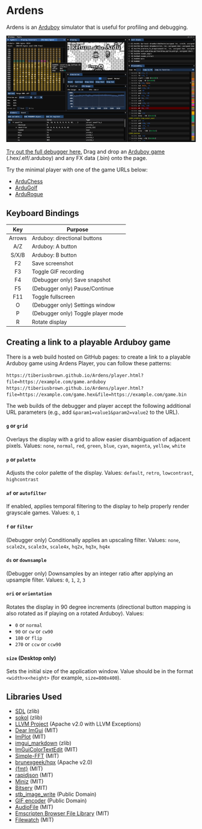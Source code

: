 # Ardens

Ardens is an [Arduboy](https://www.arduboy.com/) simulator that is useful for profiling and debugging.

![screenshot](img/screenshot.png)

[Try out the full debugger here.](https://tiberiusbrown.github.io/Ardens/)
Drag and drop an [Arduboy game](https://community.arduboy.com/c/games/35) (.hex/.elf/.arduboy) and any FX data (.bin) onto the page.

Try the minimal player with one of the game URLs below:

- [ArduChess](https://tiberiusbrown.github.io/Ardens/player.html?file=https://raw.githubusercontent.com/tiberiusbrown/arduchess/master/arduchess/arduchess.hex)
- [ArduGolf](https://tiberiusbrown.github.io/Ardens/player.html?file=https://raw.githubusercontent.com/tiberiusbrown/arduboy_minigolf/master/ardugolf.hex)
- [ArduRogue](https://tiberiusbrown.github.io/Ardens/player.html?file=https://raw.githubusercontent.com/tiberiusbrown/ardurogue/master/ardurogue.hex)

## Keyboard Bindings

|   Key  | Purpose                            |
|:------:|------------------------------------|
| Arrows | Arduboy: directional buttons       |
|   A/Z  | Arduboy: A button                  |
|  S/X/B | Arduboy: B button                  |
|   F2   | Save screenshot                    |
|   F3   | Toggle GIF recording               |
|   F4   | (Debugger only) Save snapshot      |
|   F5   | (Debugger only) Pause/Continue     |
|   F11  | Toggle fullscreen                  |
|    O   | (Debugger only) Settings window    |
|    P   | (Debugger only) Toggle player mode |
|    R   | Rotate display                     |

## Creating a link to a playable Arduboy game

There is a web build hosted on GitHub pages: to create a link to a playable Arduboy game using Ardens Player, you can follow these patterns:

`https://tiberiusbrown.github.io/Ardens/player.html?file=https://example.com/game.arduboy`
`https://tiberiusbrown.github.io/Ardens/player.html?file=https://example.com/game.hex&file=https://example.com/game.bin`

The web builds of the debugger and player accept the following additional URL parameters (e.g., add `&param1=value1&param2=value2` to the URL).

#### `g` or `grid`
Overlays the display with a grid to allow easier disambiguation of adjacent pixels.
Values: `none`, `normal`, `red`, `green`, `blue`, `cyan`, `magenta`, `yellow`, `white`

#### `p` or `palette`
Adjusts the color palette of the display.
Values: `default`, `retro`, `lowcontrast`, `highcontrast`

#### `af` or `autofilter`
If enabled, applies temporal filtering to the display to help properly render grayscale games.
Values: `0`, `1`

#### `f` or `filter`
(Debugger only) Conditionally applies an upscaling filter.
Values: `none`, `scale2x`, `scale3x`, `scale4x`, `hq2x`, `hq3x`, `hq4x`

#### `ds` or `downsample`
(Debugger only) Downsamples by an integer ratio after applying an upsample filter.
Values: `0`, `1`, `2`, `3`

#### `ori` or `orientation`
Rotates the display in 90 degree increments (directional button mapping is also rotated as if playing on a rotated Arduboy).
Values:
- `0` or `normal`
- `90` or `cw` or `cw90`
- `180` or `flip`
- `270` or `ccw` or `ccw90`

#### `size` (Desktop only)
Sets the initial size of the application window. Value should be in the format `<width>x<height>` (for example, `size=800x400`).

## Libraries Used

- [SDL](https://github.com/libsdl-org/SDL) (zlib)
- [sokol](https://github.com/floooh/sokol) (zlib)
- [LLVM Project](https://github.com/llvm/llvm-project) (Apache v2.0 with LLVM Exceptions) 
- [Dear ImGui](https://github.com/ocornut/imgui) (MIT)
- [ImPlot](https://github.com/epezent/implot) (MIT)
- [imgui_markdown](https://github.com/juliettef/imgui_markdown) (zlib)
- [ImGuiColorTextEdit](https://github.com/BalazsJako/ImGuiColorTextEdit) (MIT)
- [Simple-FFT](https://github.com/d1vanov/Simple-FFT) (MIT)
- [brunexgeek/hqx](https://github.com/brunexgeek/hqx) (Apache v2.0)
- [{fmt}](https://github.com/fmtlib/fmt) (MIT)
- [rapidjson](https://github.com/Tencent/rapidjson) (MIT)
- [Miniz](https://github.com/richgel999/miniz) (MIT)
- [Bitsery](https://github.com/fraillt/bitsery) (MIT)
- [stb_image_write](https://github.com/nothings/stb/blob/master/stb_image_write.h) (Public Domain)
- [GIF encoder](https://github.com/lecram/gifenc) (Public Domain)
- [AudioFile](https://github.com/adamstark/AudioFile) (MIT)
- [Emscripten Browser File Library](https://github.com/Armchair-Software/emscripten-browser-file) (MIT)
- [Filewatch](https://github.com/ThomasMonkman/filewatch) (MIT)
